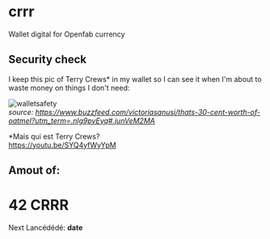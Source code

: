 # crrr
Wallet digital for Openfab currency

## Security check
I keep this pic of Terry Crews* in my wallet so I can see it when I'm about to waste money on things I don't need:

![walletsafety](http://funnypictures1.fjcdn.com/pictures/Terry+crews+in+case+you+were+thinking+off+wasting+money_1f6f21_6041817.jpg)  
*source: https://www.buzzfeed.com/victoriasanusi/thats-30-cent-worth-of-oatmel?utm_term=.nlg9pyEyq#.junVeM2MA*

*Mais qui est Terry Crews?  
https://youtu.be/SYQ4yfWyYpM

## Amout of:
# 42 CRRR
Next Lancédédé: **date**
